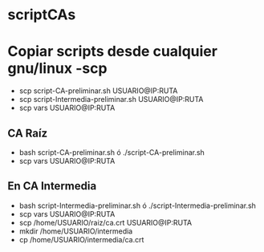 # scriptCAs
# Copiar scripts desde cualquier gnu/linux -scp
* scp script-CA-preliminar.sh USUARIO@IP:RUTA
* scp script-Intermedia-preliminar.sh USUARIO@IP:RUTA
* scp vars USUARIO@IP:RUTA

## CA Raíz
* bash script-CA-preliminar.sh ó ./script-CA-preliminar.sh
* scp vars USUARIO@IP:RUTA


## En CA Intermedia
* bash script-Intermedia-preliminar.sh ó ./script-Intermedia-preliminar.sh
* scp vars USUARIO@IP:RUTA
* scp /home/USUARIO/raiz/ca.crt USUARIO@IP:RUTA
* mkdir /home/USUARIO/intermedia
* cp /home/USUARIO/intermedia/ca.crt
